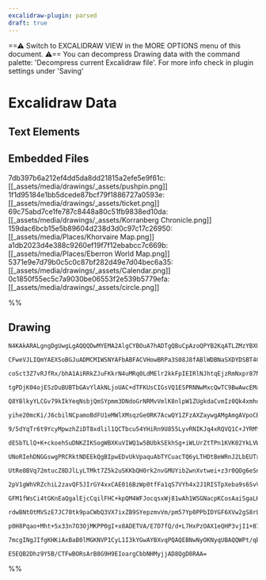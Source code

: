 ```yaml
---
excalidraw-plugin: parsed
draft: true
---
```

==⚠  Switch to EXCALIDRAW VIEW in the MORE OPTIONS menu of this document. ⚠== You can decompress Drawing data with the command palette: 'Decompress current Excalidraw file'. For more info check in plugin settings under 'Saving'
# Excalidraw Data
## Text Elements
## Embedded Files
7db397b6a212ef4dd5da8dd21815a2efe5e9f61c: [[_assets/media/drawings/_assets/pushpin.png]]
1f1d95184e1bb5dcede87bcf79f1886727a0593e: [[_assets/media/drawings/_assets/ticket.png]]
69c75abd7ce1fe787c8448a80c51fb9838ed10da: [[_assets/media/drawings/_assets/Korranberg Chronicle.png]]
159dac6bcb15e5b89604d238d3d0c97c17c26950: [[_assets/media/Places/Khorvaire Map.png]]
a1db2023d4e388c9260ef19f7f12ebabcc7c669b: [[_assets/media/Places/Eberron World Map.png]]
5371e9e7d79b0c5c0c87bf282d49e7d04bec6a35: [[_assets/media/drawings/_assets/Calendar.png]]
0c1850f55ec5c7a9030be06553f2e539b5779efa: [[_assets/media/drawings/_assets/circle.png]]

%%
## Drawing
```compressed-json
N4KAkARALgngDgUwgLgAQQQDwMYEMA2AlgCYBOuA7hADTgQBuCpAzoQPYB2KqATLZMzYBXUtiRoIACyhQ4zZAHoFAc0JRJQgEYA6bGwC2CgF7N6hbEcK4OCtptbErHALRY8RMpWdx8Q1TdIEfARcZgRmBShcZQUebTiARgBmGjoghH0EDihmbgBtcDBQMBLoeHF0Qn1opH5SxhZ2LjQeAE4AFjrIBtZOADlOMW4eAAYkgDYkhNaOgHYuiEIOYixu

CFweVJLIQmYAEXSoBGJuADMCMIWSNYAFbABFACVHowBRPa3S08J8fABlWDBNaSXDYDSBT4CKCkNgAawQAHUSOpuAkFsxoXCEACYECJIIPJCIDC/JIOOFcmg0YVIGw4KC1DBUSMRgtrMo8agRtoWRN2q0eDwkh1xrMWQBWJIjcULTDcZytMXaGatEbtcXtHgJdrTPg0iBMtDOBKzHji5UADnFFrGCRG0wtrXRmPhAGE2Pg2KQ1tDrMx6YFskTNKDY

coSct3Z7vRJfRx/bhA1AiRRkZJuFKkrN4uMRq0LdMElr2kkFpIEIRlNJhtqEjzRmNxpr87NqdsIGFjhn823SuHhHAAJLESmoPIAXQWp3ImWH3A4Ql+CwjxHJzFHC6X+s0wmWr2CmWyo4nCyEcGIuCOJypptGPB1RftFoWRA4sPni/wL7Y2Hh19Q0JCAgzqXkIo4QIgyxLMoRLfMEc4SAk4qtBe2DjJo2CaEhCDipojq5u0xBChaxBJMQIzYIq2Am

tgPDjK04ojESzDuBUBTbGAvYlAkNLjoUAC+dTFKUsCIGsVQ1ESPRNNwMxcQwTC9BwAwcEMaCzGKFqau0swyvqSwrHKEi4CkVz7IcXZoOc+CXPp/4QMQygALL0DAABSAAaABCsE/P8gIVFIoLgrU+oYjC8JIsQKJUs6EXYgFawEtcy7CFWa6jvJdIMrAzKsvq7Kcvl7ZGag4qzOM2jtBabRJAWVojDwFrjAshqoJq8Q8LMwqzDpSTWtVcVYlGXo+u

Q8YBlkyYLCGv79kIkYeqNsbjQmSYpmm3DNdoGrNRMvVmlK8nlpW1ZUgkdaCvmIz0Qk4xmhqpZhQglllbMFpWgs81DiO+STvq064LO/6bl++orhlH5bu2O4LcQ+4ZFNx7/e2Z4XleqK3o1ZrJHdxWlK+75oKD36/q91m2e2GKgeBkGOBwMFTj8CAIegszEJoPWaOMGxFggpyEcQ4oXiRREJAW4obPzOEIK0pzjAk2DMax+Q0pxXScbxAlCfqomBRJ

yihe20mcKi/J6cbilNCpamoBdFU1eMWlXMsqzGe0RK7AcwQY1ZFzAXZaywgAMgAmgAVpoCBQAAar5vw4pyQVgiIRulOFWJRTFdtDfCieBclJypaSkOxfq2XYIyeVsgznKVdMjWmmK9FajdT0lfKdoffEB2qt1rb8q1nfCty3XSmK0paUWFvpy6CAjTG6BxmtU3BqG82LdGY1+pNQYLKm0XplSOqtDydo3eKxGjPmZYVlWyZoAK9dWgrrZadKaroi

9/5dYqTr6t9YcyMpwzhZiDT8xdlil1QCTbcu54YHiRn9U855LyvRNIKJq4xRQVQ1C+JYRMYEQP1J6Mm/4KYByplEKAYE1h02gvHMBaxcAJA5neMi7QEB1QtJROiIx+bTFOLMU4fMQwYWwLMNC9FNDKwIGxNWXFNbbD4iUQShRhKQD1uJaohspJW1NjeIsCwTbKUGBULU4tFQajGC7QyzDxie3Mj7cm/srj2XFPgBIzALSPB4B5eO/lcSBRBCnCEu

dESbTLlQ+K+ckoehSuDNKZIKSogWBXKuVIWQ1w5BUbkSEkhSg+iWLUrZtTPn1KVK02YkLVWqpKe04pypDyNCado7RtDi1zPaaY4xkI1XCQvbeE1EyrxmuvFcgyVo7xGXvfUB9s7JHVB06q0ozT5n6maW+p0H523vOaVZJoBRJDou9cpVNv4ZnFNMToACSQ/WAQDUBrNYHtghik4mxCYbwIRoeHIyD9RozQf+DBd42iNg6Pgt8UMwbtlIX+M4riwr

UNoRIehDNGGswgPRCRktNDEEkQgBIpwEDvUkVpaquAbTYCuacTQ6yLTHDtBeWRnJ2LbEUTxZR2t1G63KNoySxj9HNFQM1eSJibYVAuscnSmoJi2LdugXAsxHHe2ji4mylDSjXAkMQMMMBXIUCLgDPysSJAhJCsxOeWcj45yRTExK+J4lGteUk6BWV6SV1ypk/GkBCoVEqgUkYuk2hiiues/+Hd1JKlwdKYpcl2gtX1G1Y0GltD3VwRVVo2prT3gG

UtRe0BVq72mtucZ8DJlLyLTMkt7Z5k2uSKKbQH0rk2nvGMUYib2wnXvtwei+z3r0QOg6eSnZ/wzFNPJQBv00AnkeUDJhHzoalDeeuaFM1vmIKPP81GqDfZ21vE1Xq901TtwJgQtdJCfzwr9hqkCNDaZZHpozY18F3FZgSLLEl+LWiaAouKbAFELSzE0KcJqPBiD8i/WqKOaETLihZfIjiHKtaqJ1u2LREgDZp26EK7gYoI31CFRK1ECtcyks/vpV

2pV1gWhVRZchiL2zavQF5JIrGY4xxCAE016BzWp0tfFa1qS7VYh4x2J1RISTpXeba9s6SvV2yyQVWu/rtCBuDYqaUDphSylRBaOqyo8xanvG0eiBTmmKfaRs1oSR2iNSmHdDSeat5TOGetMZc0Jn5qGSvWZtbIl21aJ20o3azqBeCwIC5j9sFOduQOIB26vhPPAUuyAK6NyfNKLDPcm6/kzpRqUQFe6QVtA1PeIL8wSHnsXTCgmV71WU1njTOhj6

GFM1fWsCi4tGKnEaQgalEjcCqilFHC+kpQM4WFJocqsxWj81wAh1WSGNacpKCosAaiSgaLKGJTDOjsMKUaAY9q+1BVHdMapf1WlTm2fldRobdHnEMdvYHCQABBUgpwADSrQY5OSENxh1vHgr8fCUJqJs97VBLiYSYu0nV0Q9pB6jJimfXrBU72+Il8g1NizTVcFumjSqjiNg/TzU+p7QiwaTGSQdpaRtCaMUd08fOeWpW6Z7nS2efLd51zvma2lD

rdwBNtOtMVSzE7JC70tk9paCWbQ3VX7ixZB9SYepzmvVm/pm57Yp0PPbIDYGF6XVw2gS8rLG7EZbvyyg9G6CD0CgqiWGYkLCHm8gHChrmqoTNdRa19F7WF3oCJawhi4tOEJE0NN4gYgVhAYwkIuW4tmpN1wNKGzB2WJyKW+ylbKGNvgBRusOAcAARoO4MJaA5ZMhrAvKQd8dQGCEAQBQLyZa4YVogAAYlOL3vvnwIDYBEEmQcRx9AAnip3rvH6Z9

p0H8Pqao+Mht+5x33n7O3OjMKPP0gI+x8ADETVA/E7D7fQ/d+L7HxPzOAX1eQHP3vjI1+87H8LgPh/l+MiPFdTJ3sO/H/6AADyyOCm58jeH+2QS++g++nAUA++QMPwbUOu9+C+kBB+sBfwhARgFQcqZ+qBUAUBAAKlgFAG9kQMoMKhAMEKcALv/p/uPlEKQKQbvmwBQOWLgClrVnQWgRkK8MsB9jCGwSEPZImIIQPixDCL8P4lSF1LTrZoqL0s2E

7mcgINgJIfgKHKiAxBaB0lMGKNVP1CyL1I3kYGwAYBXvqPQAQEBNwNyOKNyqUBAQQWPt/qbjJsSPAgPuGCQJgdgcbpAN4cQBWttl5B6PZF3q6K0JEZEfvvvkSI8AgMoIuImGsF3u8OkXsLERAA4SgRftkM/ggMAVAE0BlkuhBIEGYMIMwAAOKkA+FYEVDm4QCG4IAJGux1HopoDbZZC4CaDBD/iATe6D5EBwDcCDELAcDzpjGkBARpJCBQCvgVCD

E5EQB2Dhz9Y5B/CTFwBORsArB8G9H9EIoargCbbNHMyjjAD8QgD8RAA=
```
%%
